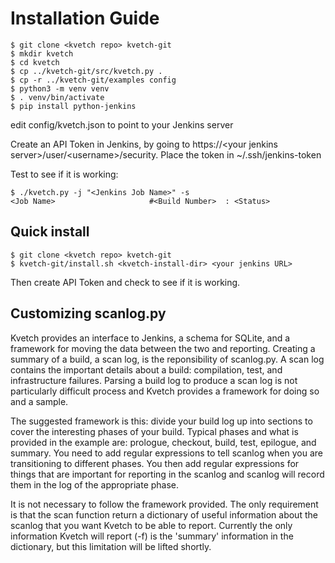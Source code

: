 # Installation Guide

```
$ git clone <kvetch repo> kvetch-git
$ mkdir kvetch
$ cd kvetch
$ cp ../kvetch-git/src/kvetch.py .
$ cp -r ../kvetch-git/examples config
$ python3 -m venv venv
$ . venv/bin/activate
$ pip install python-jenkins
```

edit config/kvetch.json to point to your Jenkins server

Create an API Token in Jenkins, by going to https://\<your jenkins server\>/user/\<username\>/security. Place the token in ~/.ssh/jenkins-token

Test to see if it is working:

```
$ ./kvetch.py -j "<Jenkins Job Name>" -s
<Job Name>                     #<Build Number>  : <Status>
```
## Quick install

```
$ git clone <kvetch repo> kvetch-git
$ kvetch-git/install.sh <kvetch-install-dir> <your jenkins URL>
```

Then create API Token and check to see if it is working.

## Customizing scanlog.py

Kvetch provides an interface to Jenkins, a schema for SQLite, and a framework for moving the data between the two and reporting. Creating a summary of a build, a scan log, is the reponsibility of scanlog.py. A scan log contains the important details about a build: compilation, test, and infrastructure failures. Parsing a build log to produce a scan log is not particularly difficult process and Kvetch provides a framework for doing so and a sample.

The suggested framework is this: divide your build log up into sections to cover the interesting phases of your build. Typical phases and what is provided in the example are: prologue, checkout, build, test, epilogue, and summary. You need to add regular expressions to tell scanlog when you are transitioning to different phases. You then add regular expressions for things that are important for reporting in the scanlog and scanlog will record them in the log of the appropriate phase.

It is not necessary to follow the framework provided. The only requirement is that the scan function return a dictionary of useful information about the scanlog that you want Kvetch to be able to report. Currently the only information Kvetch will report (-f) is the 'summary' information in the dictionary, but this limitation will be lifted shortly.


